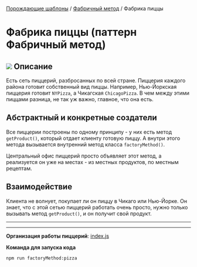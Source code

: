 [Порождающие шаблоны](../../#readme) / [Фабричный метод](../#readme) / Фабрика пиццы

# Фабрика пиццы (паттерн Фабричный метод)

## ![](../../ui/info.svg) Описание

Есть сеть пиццерий, разбросанных по всей стране. Пиццерия каждого района готовит собственный вид пиццы. Например, Нью-Йоркская пиццерия готовит `NYPizza`, а Чикагская `ChicagoPizza`. В чем между этими пиццами разница, не так уж важно, главное, что она есть.

## Абстрактный и конкретные создатели

Все пиццерии построены по одному принципу - у них есть метод `getProduct()`, который отдает клиенту готовую пиццу. А внутри этого метода вызывается внутренний метод класса `factoryMethod()`.

Центральный офис пиццерий просто объявляет этот метод, а реализуется он уже на местах - из местных продуктов, по местным рецептам.

## Взаимодействие

Клиента не волнует, покупает ли он пиццу в Чикаго или Нью-Йорке. Он знает, что с этой сетью пиццерий работать очень просто, нужно только вызывать метод `getProduct()`, и он получит свой продукт.

***
***

**Организация работы пиццерий**: [index.js](./index.js)

**Команда для запуска кода**

```
npm run factoryMethod:pizza
```
